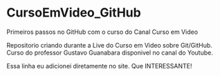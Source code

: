 # CursoEmVideo_GitHub
 Primeiros passos no GitHub com o curso do Canal Curso em Video

Repositorio criando durante a Live do Curso em Video sobre Git/GitHub.
Curso do professor Gustavo Guanabara disponivel no canal do Youtube.

Essa linha eu adicionei diretamente no site. Que INTERESSANTE!
